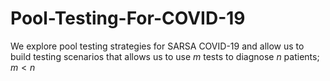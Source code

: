 # Pool-Testing-For-COVID-19
We explore pool testing strategies for SARSA COVID-19 and allow us to build testing scenarios that allows us to use $m$ tests to diagnose $n$ patients; $m<n$
